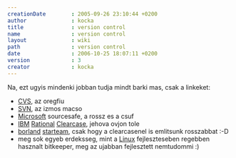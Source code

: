 ```yaml
---
creationDate        : 2005-09-26 23:10:44 +0200 
author              : kocka 
title               : version control 
name                : version control 
layout              : wiki 
path                : version control 
date                : 2006-10-25 18:07:11 +0200 
version             : 3 
creator             : kocka 
---
```

Na, ezt ugyis mindenki jobban tudja mindt barki mas, csak a linkeket:

*   [CVS](CVS.html), az oregfiu
*   [SVN](svn.html), az izmos macso
*   [Microsoft](Microsoft.html) sourcesafe, a rossz es a csuf
*   [IBM](IBM.html) [Rational](Rational.html) [Clearcase](ClearCase.html), jehova ovjon tole
*   [borland](borland.html) [starteam](starteam.html), csak hogy a clearcasenel is emlitsunk rosszabbat :-D
*   meg sok egyeb erdeksseg, mint a [Linux](Linux.html) fejleszteseben regebben hasznalt bitkeeper, meg az ujabban fejlesztett nemtudommi :)



